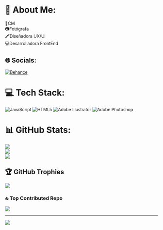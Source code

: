 # 💫 About Me:
📱CM<br>📷Fotógrafa<br>🖍️Diseñadora UX/UI<br>💻Desarrolladora FrontEnd


## 🌐 Socials:
[![Behance](https://img.shields.io/badge/Behance-1769ff?logo=behance&logoColor=white)](https://behance.net/evanenning) 

# 💻 Tech Stack:
![JavaScript](https://img.shields.io/badge/javascript-%23323330.svg?style=for-the-badge&logo=javascript&logoColor=%23F7DF1E) ![HTML5](https://img.shields.io/badge/html5-%23E34F26.svg?style=for-the-badge&logo=html5&logoColor=white) ![Adobe Illustrator](https://img.shields.io/badge/adobeillustrator-%23FF9A00.svg?style=for-the-badge&logo=adobeillustrator&logoColor=white) ![Adobe Photoshop](https://img.shields.io/badge/adobephotoshop-%2331A8FF.svg?style=for-the-badge&logo=adobephotoshop&logoColor=white)
# 📊 GitHub Stats:
![](https://github-readme-stats.vercel.app/api?username=evanenning&theme=radical&hide_border=true&include_all_commits=true&count_private=true)<br/>
![](https://github-readme-streak-stats.herokuapp.com/?user=evanenning&theme=radical&hide_border=true)<br/>
![](https://github-readme-stats.vercel.app/api/top-langs/?username=evanenning&theme=radical&hide_border=true&include_all_commits=true&count_private=true&layout=compact)

## 🏆 GitHub Trophies
![](https://github-profile-trophy.vercel.app/?username=evanenning&theme=radical&no-frame=true&no-bg=false&margin-w=4)

### 🔝 Top Contributed Repo
![](https://github-contributor-stats.vercel.app/api?username=evanenning&limit=5&theme=radical&combine_all_yearly_contributions=true)

---
[![](https://visitcount.itsvg.in/api?id=evanenning&icon=8&color=11)](https://visitcount.itsvg.in)

<!-- Proudly created with GPRM ( https://gprm.itsvg.in ) -->
